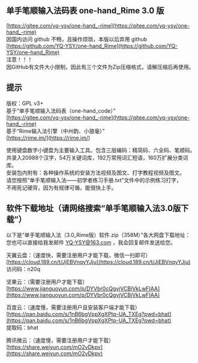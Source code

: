 单手笔顺输入法码表 one-hand_Rime 3.0 版
------
[https://gitee.com/yq-ysy/one-hand_-rime](https://gitee.com/yq-ysy/one-hand_-rime)<br>
因国内访问 github 不畅，且操作烦琐，本版以后弃用 github <br>
[https://github.com/YQ-YSY/one-hand_Rime](https://github.com/YQ-YSY/one-hand_Rime)<br>
注意！！！<br>
因GitHub有文件大小限制，因此有三个文件为Zip压缩格式，请解压缩后再使用。<br>

提示
------
版权：GPL v3+ <br>
基于“单手笔顺输入法码表（one-hand_code）” <br>
[https://gitee.com/yq-ysy/one-hand_-rime](https://gitee.com/yq-ysy/one-hand_-rime) <br>
基于“Rime输入法引擎（中州韵、小狼毫）” <br>
[https://rime.im/](https://rime.im/) <br>

使用键盘数字小键盘为主要输入工具。包含三层编码：精简码、六全码、笔顺码。<br>
共录入20988个汉字，54万关键词库，192万常用词汇短语，160万扩展分类词库。<br>
安装包内附有：各种操作系统的安装方法视频及图文、打字教程视频及图文。<br>
请您按照“单手笔顺输入法——初学者练习手册.txt”文件中的示例练习打字，<br>
不用死记硬背，因为有规律可循，能很快上手。<br>

软件下载地址（请网络搜索“单手笔顺输入法3.0版下载”）
------
以下是“单手笔顺输入法（3.0_Rime版）软件.zip（358M）”各大网盘下载地址：<br>
您也可以直接给我发邮件 YQ-YSY@163.com ，我会回复邮件发送给您。<br>

天翼云盘：（速度快，需要注册用户才能下载，微信一扫即可）<br>
[https://cloud.189.cn/t/JjEBVnqyYJju](https://cloud.189.cn/t/JjEBVnqyYJju)<br>
访问码：n20q<br>

坚果云：（需要注册用户才能下载）<br>
[https://www.jianguoyun.com/p/DYVbr0cQgvjVCBjVkLwFIAA](https://www.jianguoyun.com/p/DYVbr0cQgvjVCBjVkLwFIAA)<br>

百度云：（速度慢，需要注册用户且安装客户端才能下载）<br>
[https://pan.baidu.com/s/1nB6bgVppXgXPtp-UA_TXEg?pwd=bhat](https://pan.baidu.com/s/1nB6bgVppXgXPtp-UA_TXEg?pwd=bhat)<br>
提取码：bhat<br>

腾讯微云：（速度慢，需要注册用户才能下载）<br>
[https://share.weiyun.com/mO2vDkpv](https://share.weiyun.com/mO2vDkpv)<br>


